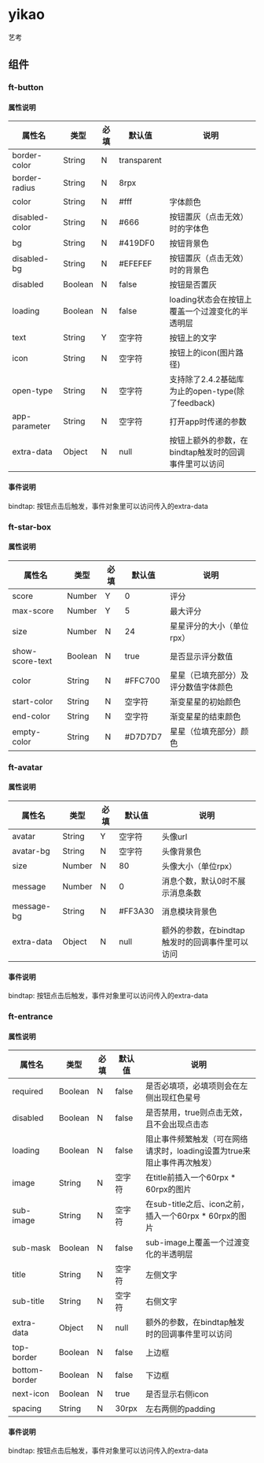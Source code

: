 # yikao
艺考

## 组件
### ft-button
#### 属性说明
| 属性名 | 类型 | 必填 | 默认值 | 说明 |
| --- | --- | --- | --- | --- |
| border-color | String | N | transparent |  |
| border-radius | String | N | 8rpx |  |
| color | String | N | #fff | 字体颜色 |
| disabled-color | String | N | #666 | 按钮置灰（点击无效）时的字体色 |
| bg | String | N | #419DF0 | 按钮背景色 |
| disabled-bg | String | N | #EFEFEF | 按钮置灰（点击无效）时的背景色 |
| disabled | Boolean | N | false | 按钮是否置灰 |
| loading | Boolean | N | false | loading状态会在按钮上覆盖一个过渡变化的半透明层 |
| text | String | Y | 空字符 | 按钮上的文字 |
| icon | String | N | 空字符 | 按钮上的icon(图片路径) |
| open-type | String | N | 空字符 | 支持除了2.4.2基础库为止的open-type(除了feedback) |
| app-parameter | String | N | 空字符 | 打开app时传递的参数 |
| extra-data | Object | N | null | 按钮上额外的参数，在bindtap触发时的回调事件里可以访问 |
#### 事件说明
bindtap:
按钮点击后触发，事件对象里可以访问传入的extra-data

### ft-star-box
#### 属性说明
| 属性名 | 类型 | 必填 | 默认值 | 说明 |
| --- | --- | --- | --- | --- |
| score | Number | Y | 0 | 评分 |
| max-score | Number | Y | 5 | 最大评分 |
| size | Number | N | 24 | 星星评分的大小（单位rpx） |
| show-score-text | Boolean | N | true | 是否显示评分数值 |
| color | String | N | #FFC700 | 星星（已填充部分）及评分数值字体颜色 |
| start-color | String | N | 空字符 | 渐变星星的初始颜色 |
| end-color | String | N | 空字符 | 渐变星星的结束颜色 |
| empty-color | String | N | #D7D7D7 | 星星（位填充部分）颜色 |

### ft-avatar
#### 属性说明
| 属性名 | 类型 | 必填 | 默认值 | 说明 |
| --- | --- | --- | --- | --- |
| avatar | String | Y | 空字符 | 头像url |
| avatar-bg | String | N | 空字符 | 头像背景色 |
| size | Number | N | 80 | 头像大小（单位rpx） |
| message | Number | N | 0 | 消息个数，默认0时不展示消息条数 |
| message-bg | String | N | #FF3A30 | 消息模块背景色 |
| extra-data | Object | N | null | 额外的参数，在bindtap触发时的回调事件里可以访问 |
#### 事件说明
bindtap:
按钮点击后触发，事件对象里可以访问传入的extra-data

### ft-entrance
#### 属性说明
| 属性名 | 类型 | 必填 | 默认值 | 说明 |
| --- | --- | --- | --- | --- |
| required | Boolean | N | false | 是否必填项，必填项则会在左侧出现红色星号 |
| disabled | Boolean | N | false | 是否禁用，true则点击无效，且不会出现点击态 |
| loading | Boolean | N | false | 阻止事件频繁触发（可在网络请求时，loading设置为true来阻止事件再次触发） |
| image | String | N | 空字符 | 在title前插入一个60rpx * 60rpx的图片 |
| sub-image | String | N | 空字符 | 在sub-title之后、icon之前，插入一个60rpx * 60rpx的图片 |
| sub-mask | Boolean | N | false | sub-image上覆盖一个过渡变化的半透明层 |
| title | String | N | 空字符 | 左侧文字 |
| sub-title | String | N | 空字符 | 右侧文字 |
| extra-data | Object | N | null | 额外的参数，在bindtap触发时的回调事件里可以访问 |
| top-border | Boolean | N | false | 上边框 |
| bottom-border | Boolean | N | false | 下边框 |
| next-icon | Boolean | N | true | 是否显示右侧icon |
| spacing | String | N | 30rpx | 左右两侧的padding |
#### 事件说明
bindtap:
按钮点击后触发，事件对象里可以访问传入的extra-data

